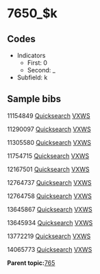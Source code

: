 # 7650\_$k

## Codes

-   Indicators
    -   First: 0
    -   Second: \_
-   Subfield: k

## Sample bibs

11154849 [Quicksearch](https://search.library.yale.edu/catalog/11154849) [VXWS](http://prodorbis.library.yale.edu:7014/vxws/GetHoldingsService?bibId=11154849)

11290097 [Quicksearch](https://search.library.yale.edu/catalog/11290097) [VXWS](http://prodorbis.library.yale.edu:7014/vxws/GetHoldingsService?bibId=11290097)

11305580 [Quicksearch](https://search.library.yale.edu/catalog/11305580) [VXWS](http://prodorbis.library.yale.edu:7014/vxws/GetHoldingsService?bibId=11305580)

11754715 [Quicksearch](https://search.library.yale.edu/catalog/11754715) [VXWS](http://prodorbis.library.yale.edu:7014/vxws/GetHoldingsService?bibId=11754715)

12167501 [Quicksearch](https://search.library.yale.edu/catalog/12167501) [VXWS](http://prodorbis.library.yale.edu:7014/vxws/GetHoldingsService?bibId=12167501)

12764737 [Quicksearch](https://search.library.yale.edu/catalog/12764737) [VXWS](http://prodorbis.library.yale.edu:7014/vxws/GetHoldingsService?bibId=12764737)

12764758 [Quicksearch](https://search.library.yale.edu/catalog/12764758) [VXWS](http://prodorbis.library.yale.edu:7014/vxws/GetHoldingsService?bibId=12764758)

13645867 [Quicksearch](https://search.library.yale.edu/catalog/13645867) [VXWS](http://prodorbis.library.yale.edu:7014/vxws/GetHoldingsService?bibId=13645867)

13645934 [Quicksearch](https://search.library.yale.edu/catalog/13645934) [VXWS](http://prodorbis.library.yale.edu:7014/vxws/GetHoldingsService?bibId=13645934)

13772219 [Quicksearch](https://search.library.yale.edu/catalog/13772219) [VXWS](http://prodorbis.library.yale.edu:7014/vxws/GetHoldingsService?bibId=13772219)

14065773 [Quicksearch](https://search.library.yale.edu/catalog/14065773) [VXWS](http://prodorbis.library.yale.edu:7014/vxws/GetHoldingsService?bibId=14065773)

**Parent topic:**[765](../../tags/765/765.md)

